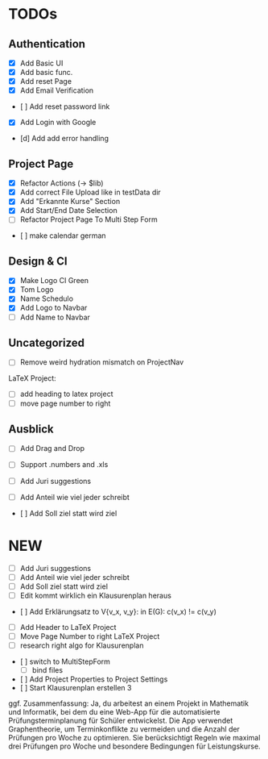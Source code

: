 # TODOs

## Authentication
- [x] Add Basic UI
- [x] Add basic func.
- [x] Add reset Page
- [x] Add Email Verification
- [ ] Add reset password link
- [x] Add Login with Google
- [d] Add add error handling

## Project Page
- [x] Refactor Actions (-> $lib)
- [x] Add correct File Upload like in testData dir
- [x] Add "Erkannte Kurse" Section
- [x] Add Start/End Date Selection
- [ ] Refactor Project Page To Multi Step Form
- [ ] make calendar german

## Design & CI
- [x] Make Logo CI Green
- [x] Tom Logo
- [x] Name  Schedulo
- [x] Add Logo to Navbar
- [ ] Add Name to Navbar

## Uncategorized
- [ ] Remove weird hydration mismatch on ProjectNav

LaTeX Project: 
- [ ] add heading to latex project
- [ ] move page number to right 

## Ausblick
- [ ] Add Drag and Drop
- [ ] Support .numbers and .xls



- [ ] Add Juri suggestions
- [ ] Add Anteil wie viel jeder schreibt
- [ ] Add Soll ziel statt wird ziel




# NEW

- [ ] Add Juri suggestions
- [ ] Add Anteil wie viel jeder schreibt
- [ ] Add Soll ziel statt wird ziel
- [ ] Edit kommt wirklich ein Klausurenplan heraus
- [ ] Add Erklärungsatz to V{v_x, v_y}: in E(G): c(v_x) != c(v_y)
- [ ] Add Header to LaTeX Project
- [ ] Move Page Number to right LaTeX Project
- [ ] research right algo for Klausurenplan
- [ ] switch to MultiStepForm
    - [ ] bind files
- [ ] Add Project Properties to Project Settings
- [ ] Start Klausurenplan erstellen 3



ggf. Zusammenfassung:
Ja, du arbeitest an einem Projekt in Mathematik und Informatik, bei dem du eine Web-App für die automatisierte Prüfungsterminplanung für Schüler entwickelst. Die App verwendet Graphentheorie, um Terminkonflikte zu vermeiden und die Anzahl der Prüfungen pro Woche zu optimieren. Sie berücksichtigt Regeln wie maximal drei Prüfungen pro Woche und besondere Bedingungen für Leistungskurse.